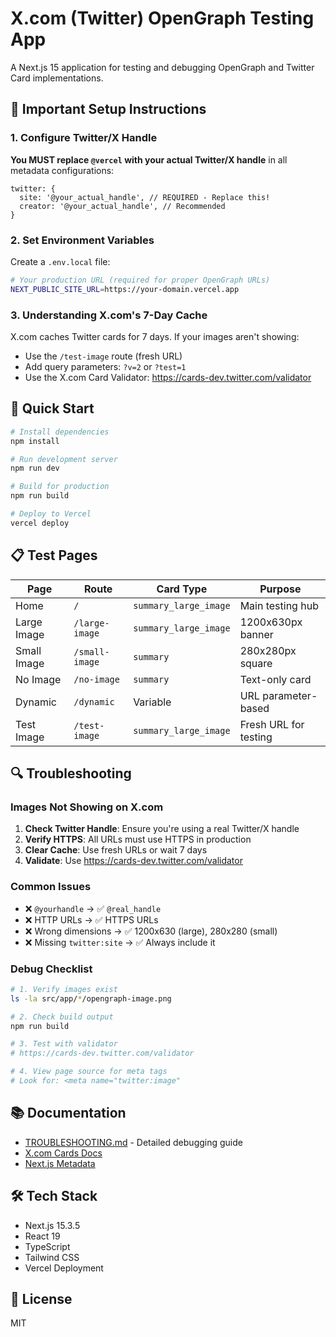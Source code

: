 # X.com (Twitter) OpenGraph Testing App

A Next.js 15 application for testing and debugging OpenGraph and Twitter Card implementations.

## 🚨 Important Setup Instructions

### 1. Configure Twitter/X Handle
**You MUST replace `@vercel` with your actual Twitter/X handle** in all metadata configurations:

```tsx
twitter: {
  site: '@your_actual_handle', // REQUIRED - Replace this!
  creator: '@your_actual_handle', // Recommended
}
```

### 2. Set Environment Variables
Create a `.env.local` file:

```bash
# Your production URL (required for proper OpenGraph URLs)
NEXT_PUBLIC_SITE_URL=https://your-domain.vercel.app
```

### 3. Understanding X.com's 7-Day Cache
X.com caches Twitter cards for 7 days. If your images aren't showing:
- Use the `/test-image` route (fresh URL)
- Add query parameters: `?v=2` or `?test=1`
- Use the X.com Card Validator: https://cards-dev.twitter.com/validator

## 🚀 Quick Start

```bash
# Install dependencies
npm install

# Run development server
npm run dev

# Build for production
npm run build

# Deploy to Vercel
vercel deploy
```

## 📋 Test Pages

| Page | Route | Card Type | Purpose |
|------|-------|-----------|---------|
| Home | `/` | `summary_large_image` | Main testing hub |
| Large Image | `/large-image` | `summary_large_image` | 1200x630px banner |
| Small Image | `/small-image` | `summary` | 280x280px square |
| No Image | `/no-image` | `summary` | Text-only card |
| Dynamic | `/dynamic` | Variable | URL parameter-based |
| Test Image | `/test-image` | `summary_large_image` | Fresh URL for testing |

## 🔍 Troubleshooting

### Images Not Showing on X.com

1. **Check Twitter Handle**: Ensure you're using a real Twitter/X handle
2. **Verify HTTPS**: All URLs must use HTTPS in production
3. **Clear Cache**: Use fresh URLs or wait 7 days
4. **Validate**: Use https://cards-dev.twitter.com/validator

### Common Issues

- ❌ `@yourhandle` → ✅ `@real_handle`
- ❌ HTTP URLs → ✅ HTTPS URLs
- ❌ Wrong dimensions → ✅ 1200x630 (large), 280x280 (small)
- ❌ Missing `twitter:site` → ✅ Always include it

### Debug Checklist

```bash
# 1. Verify images exist
ls -la src/app/*/opengraph-image.png

# 2. Check build output
npm run build

# 3. Test with validator
# https://cards-dev.twitter.com/validator

# 4. View page source for meta tags
# Look for: <meta name="twitter:image"
```

## 📚 Documentation

- [TROUBLESHOOTING.md](./TROUBLESHOOTING.md) - Detailed debugging guide
- [X.com Cards Docs](https://developer.x.com/en/docs/x-for-websites/cards/overview/markup)
- [Next.js Metadata](https://nextjs.org/docs/app/api-reference/file-conventions/metadata)

## 🛠️ Tech Stack

- Next.js 15.3.5
- React 19
- TypeScript
- Tailwind CSS
- Vercel Deployment

## 📝 License

MIT
